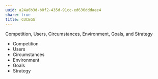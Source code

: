 ```yaml
---
uuid: a24a6b3d-b8f2-435d-91cc-ed636dddaee4
share: true
title: CUCEGS
---
```

Competition, Users, Circumstances, Environment, Goals, and Strategy

* Competition
* Users
* Circumstances
* Environment
* Goals
* Strategy